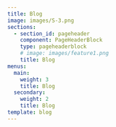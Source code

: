 ```yaml
---
title: Blog
image: images/S-3.png
sections:
  - section_id: pageheader
    component: PageHeaderBlock
    type: pageheaderblock
    # image: images/feature1.png
    title: Blog
menus:
  main:
    weight: 3
    title: Blog
  secondary:
    weight: 2
    title: Blog
template: blog
---
```

